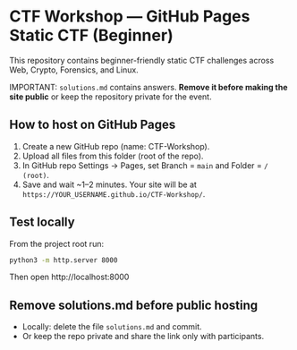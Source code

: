 # CTF Workshop — GitHub Pages Static CTF (Beginner)

This repository contains beginner-friendly static CTF challenges across Web, Crypto, Forensics, and Linux.

IMPORTANT: `solutions.md` contains answers. **Remove it before making the site public** or keep the repository private for the event.

## How to host on GitHub Pages
1. Create a new GitHub repo (name: CTF-Workshop).
2. Upload all files from this folder (root of the repo).
3. In GitHub repo Settings → Pages, set Branch = `main` and Folder = `/ (root)`.
4. Save and wait ~1–2 minutes. Your site will be at `https://YOUR_USERNAME.github.io/CTF-Workshop/`.

## Test locally
From the project root run:

```bash
python3 -m http.server 8000
```
Then open http://localhost:8000

## Remove solutions.md before public hosting
- Locally: delete the file `solutions.md` and commit.
- Or keep the repo private and share the link only with participants.

